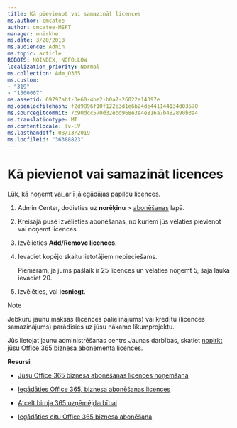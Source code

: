 ```yaml
---
title: Kā pievienot vai samazināt licences
ms.author: cmcatee
author: cmcatee-MSFT
manager: mnirkhe
ms.date: 3/20/2018
ms.audience: Admin
ms.topic: article
ROBOTS: NOINDEX, NOFOLLOW
localization_priority: Normal
ms.collection: Adm_O365
ms.custom:
- "319"
- "1500007"
ms.assetid: 69797abf-3e60-4be2-b0a7-26022a14397e
ms.openlocfilehash: f2d9896f10f122e3d1e6b24de441144134d03570
ms.sourcegitcommit: 7c90dcc570d32ebd968e3e4e816a7b482890b3a4
ms.translationtype: MT
ms.contentlocale: lv-LV
ms.lasthandoff: 08/13/2019
ms.locfileid: "36388823"
---
```

# <a name="how-to-add-or-reduce-licenses"></a>Kā pievienot vai samazināt licences

Lūk, kā noņemt vai_ar ī jāiegādājas papildu licences.
  
1. Admin Center, dodieties uz **norēķinu** \> [abonēšanas](https://go.microsoft.com/fwlink/p/?linkid=842054) lapā.

2. Kreisajā pusē izvēlieties abonēšanas, no kuriem jūs vēlaties pievienot vai noņemt licences

3. Izvēlieties **Add/Remove licences**.

4. Ievadiet kopējo skaitu lietotājiem nepieciešams.

    Piemēram, ja jums pašlaik ir 25 licences un vēlaties noņemt 5, šajā laukā ievadiet 20.

5. Izvēlēties, vai **iesniegt**.

> [!NOTE]
> Jebkuru jaunu maksas (licences palielinājums) vai kredītu (licences samazinājums) parādīsies uz jūsu nākamo likumprojektu.

Jūs lietojat jaunu administrēšanas centrs Jaunas darbības, skatiet [nopirkt jūsu Office 365 biznesa abonementa licences](https://docs.microsoft.com/en-us/office365/admin/subscriptions-and-billing/buy-licenses).

 **Resursi**
  
- [Jūsu Office 365 biznesa abonēšanas licences noņemšana](https://docs.microsoft.com/en-us/office365/admin/subscriptions-and-billing/remove-licenses-from-subscription)

- [Iegādāties Office 365, biznesa abonēšanas licences](https://docs.microsoft.com/en-us/office365/admin/subscriptions-and-billing/buy-licenses)

- [Atcelt biroja 365 uzņēmējdarbībai](https://docs.microsoft.com/en-us/office365/admin/subscriptions-and-billing/cancel-your-subscription)

- [Iegādāties citu Office 365 biznesa abonēšana](https://docs.microsoft.com/en-us/office365/admin/subscriptions-and-billing/buy-another-subscription)
